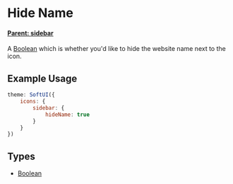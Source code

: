 # Hide Name

#### **[Parent: sidebar](/docs/icons/sidebar/)**

A [Boolean](https://developer.mozilla.org/en-US/docs/Web/JavaScript/Reference/Global_Objects/Boolean) which is whether you'd like to hide the website name next to the icon.

## Example Usage

```js
theme: SoftUI({
    icons: {
        sidebar: {
            hideName: true
        }
    }
})
```

## Types

-   [Boolean](https://developer.mozilla.org/en-US/docs/Web/JavaScript/Reference/Global_Objects/Boolean)
